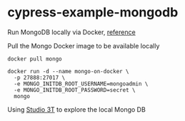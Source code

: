 # cypress-example-mongodb

Run MongoDB locally via Docker, [reference](https://www.code4it.dev/blog/run-mongodb-on-docker)

Pull the Mongo Docker image to be available locally

```shell
docker pull mongo
```

```shell
docker run -d --name mongo-on-docker \
  -p 27888:27017 \
  -e MONGO_INITDB_ROOT_USERNAME=mongoadmin \
  -e MONGO_INITDB_ROOT_PASSWORD=secret \
  mongo
```

Using [Studio 3T](https://studio3t.com/) to explore the local Mongo DB
